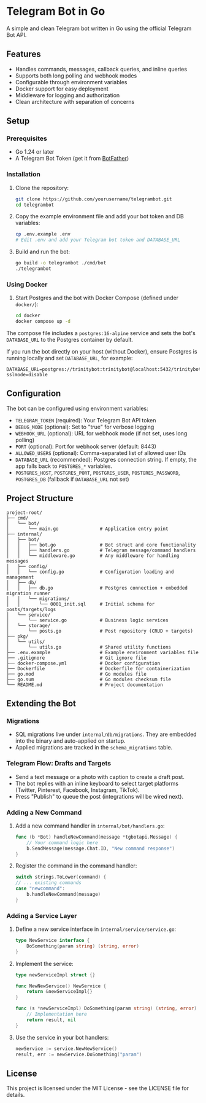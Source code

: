 # Telegram Bot in Go

A simple and clean Telegram bot written in Go using the official Telegram Bot API.

## Features

- Handles commands, messages, callback queries, and inline queries
- Supports both long polling and webhook modes
- Configurable through environment variables
- Docker support for easy deployment
- Middleware for logging and authorization
- Clean architecture with separation of concerns

## Setup

### Prerequisites

- Go 1.24 or later
- A Telegram Bot Token (get it from [BotFather](https://t.me/BotFather))

### Installation

1. Clone the repository:
   ```bash
   git clone https://github.com/yourusername/telegrambot.git
   cd telegrambot
   ```

2. Copy the example environment file and add your bot token and DB variables:
   ```bash
   cp .env.example .env
   # Edit .env and add your Telegram bot token and DATABASE_URL
   ```

3. Build and run the bot:
   ```bash
   go build -o telegrambot ./cmd/bot
   ./telegrambot
   ```

### Using Docker

1. Start Postgres and the bot with Docker Compose (defined under `docker/`):
   ```bash
   cd docker
   docker compose up -d
   ```

The compose file includes a `postgres:16-alpine` service and sets the bot's `DATABASE_URL` to the Postgres container by default.

If you run the bot directly on your host (without Docker), ensure Postgres is running locally and set `DATABASE_URL`, for example:
```
DATABASE_URL=postgres://trinitybot:trinitybot@localhost:5432/trinitybot?sslmode=disable
```

## Configuration

The bot can be configured using environment variables:

- `TELEGRAM_TOKEN` (required): Your Telegram Bot API token
- `DEBUG_MODE` (optional): Set to "true" for verbose logging
- `WEBHOOK_URL` (optional): URL for webhook mode (if not set, uses long polling)
- `PORT` (optional): Port for webhook server (default: 8443)
- `ALLOWED_USERS` (optional): Comma-separated list of allowed user IDs
- `DATABASE_URL` (recommended): Postgres connection string. If empty, the app falls back to `POSTGRES_*` variables.
- `POSTGRES_HOST`, `POSTGRES_PORT`, `POSTGRES_USER`, `POSTGRES_PASSWORD`, `POSTGRES_DB` (fallback if `DATABASE_URL` not set)

## Project Structure

```
project-root/
├── cmd/
│   └── bot/
│       └── main.go               # Application entry point
├── internal/
│   ├── bot/
│   │   ├── bot.go                # Bot struct and core functionality
│   │   ├── handlers.go           # Telegram message/command handlers
│   │   └── middleware.go         # Any middleware for handling messages
│   ├── config/
│   │   └── config.go             # Configuration loading and management
│   ├── db/
│   │   ├── db.go                 # Postgres connection + embedded migration runner
│   │   └── migrations/
│   │       └── 0001_init.sql     # Initial schema for posts/targets/logs
│   └── service/
│       └── service.go            # Business logic services
│   └── storage/
│       └── posts.go              # Post repository (CRUD + targets)
├── pkg/
│   └── utils/
│       └── utils.go              # Shared utility functions
├── .env.example                  # Example environment variables file
├── .gitignore                    # Git ignore file
├── docker-compose.yml            # Docker configuration
├── Dockerfile                    # Dockerfile for containerization
├── go.mod                        # Go modules file
├── go.sum                        # Go modules checksum file
└── README.md                     # Project documentation
```

## Extending the Bot

### Migrations

- SQL migrations live under `internal/db/migrations`. They are embedded into the binary and auto-applied on startup.
- Applied migrations are tracked in the `schema_migrations` table.

### Telegram Flow: Drafts and Targets

- Send a text message or a photo with caption to create a draft post.
- The bot replies with an inline keyboard to select target platforms (Twitter, Pinterest, Facebook, Instagram, TikTok).
- Press "Publish" to queue the post (integrations will be wired next).

### Adding a New Command

1. Add a new command handler in `internal/bot/handlers.go`:
   ```go
   func (b *Bot) handleNewCommand(message *tgbotapi.Message) {
       // Your command logic here
       b.SendMessage(message.Chat.ID, "New command response")
   }
   ```

2. Register the command in the command handler:
   ```go
   switch strings.ToLower(command) {
   // ... existing commands
   case "newcommand":
       b.handleNewCommand(message)
   }
   ```

### Adding a Service Layer

1. Define a new service interface in `internal/service/service.go`:
   ```go
   type NewService interface {
       DoSomething(param string) (string, error)
   }
   ```

2. Implement the service:
   ```go
   type newServiceImpl struct {}
   
   func NewNewService() NewService {
       return &newServiceImpl{}
   }
   
   func (s *newServiceImpl) DoSomething(param string) (string, error) {
       // Implementation here
       return result, nil
   }
   ```

3. Use the service in your bot handlers:
   ```go
   newService := service.NewNewService()
   result, err := newService.DoSomething("param")
   ```

## License

This project is licensed under the MIT License - see the LICENSE file for details.
